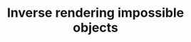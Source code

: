 ---
layout: page
title: Inverse rendering impossible objects
description: projecting Escher to 3D
img: assets/img/penrose.gif
importance: 1
category: art
related_publications: false
redirect: https://colab.research.google.com/drive/16aqzccTliXvqW7CDF11SjifAV9CTbZ46?usp=sharing
---